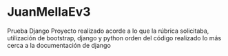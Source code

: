 # JuanMellaEv3
Prueba Django
Proyecto realizado acorde a lo que la rúbrica
solicitaba, utilización de bootstrap, django y python
orden del código realizado lo más cerca a la documentación
de django
